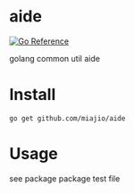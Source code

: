 # aide
[![Go Reference](https://pkg.go.dev/badge/github.com/miajio/aide.svg)](https://pkg.go.dev/github.com/miajio/aide)

golang common util aide

# Install
```
go get github.com/miajio/aide
```

# Usage

see package package test file